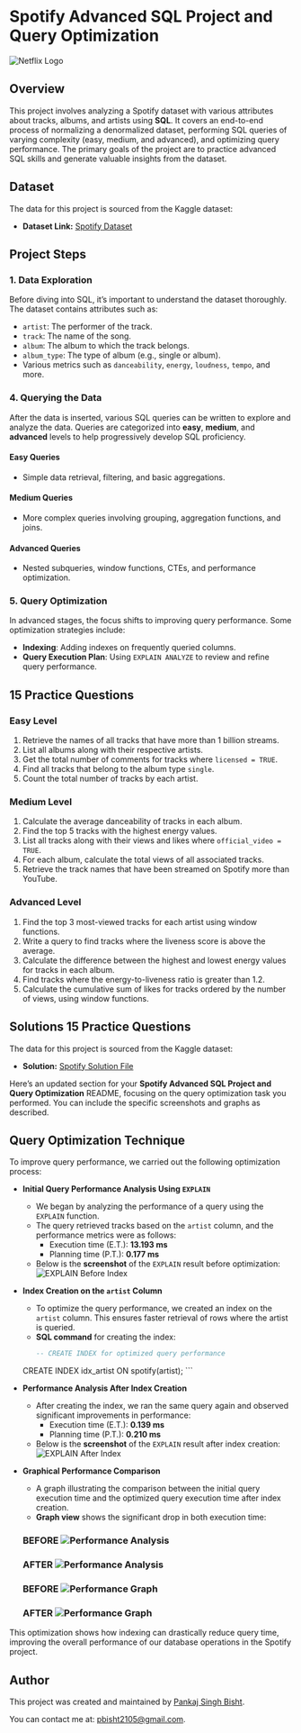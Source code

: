 # Spotify Advanced SQL Project and Query Optimization
![Netflix Logo](https://github.com/pbisht2105/spotify_sql_project/blob/main/dataset-cover.jpg)

## Overview
This project involves analyzing a Spotify dataset with various attributes about tracks, albums, and artists using **SQL**. It covers an end-to-end process of normalizing a denormalized dataset, performing SQL queries of varying complexity (easy, medium, and advanced), and optimizing query performance. The primary goals of the project are to practice advanced SQL skills and generate valuable insights from the dataset.

## Dataset
The data for this project is sourced from the Kaggle dataset:
- **Dataset Link:** [Spotify Dataset](https://www.kaggle.com/datasets/sanjanchaudhari/spotify-dataset)

## Project Steps

### 1. Data Exploration
Before diving into SQL, it’s important to understand the dataset thoroughly. The dataset contains attributes such as:
- `artist`: The performer of the track.
- `track`: The name of the song.
- `album`: The album to which the track belongs.
- `album_type`: The type of album (e.g., single or album).
- Various metrics such as `danceability`, `energy`, `loudness`, `tempo`, and more.

### 4. Querying the Data
After the data is inserted, various SQL queries can be written to explore and analyze the data. Queries are categorized into **easy**, **medium**, and **advanced** levels to help progressively develop SQL proficiency.

#### Easy Queries
- Simple data retrieval, filtering, and basic aggregations.
  
#### Medium Queries
- More complex queries involving grouping, aggregation functions, and joins.
  
#### Advanced Queries
- Nested subqueries, window functions, CTEs, and performance optimization.

### 5. Query Optimization
In advanced stages, the focus shifts to improving query performance. Some optimization strategies include:
- **Indexing**: Adding indexes on frequently queried columns.
- **Query Execution Plan**: Using `EXPLAIN ANALYZE` to review and refine query performance.

## 15 Practice Questions

### Easy Level
1. Retrieve the names of all tracks that have more than 1 billion streams.
2. List all albums along with their respective artists.
3. Get the total number of comments for tracks where `licensed = TRUE`.
4. Find all tracks that belong to the album type `single`.
5. Count the total number of tracks by each artist.

### Medium Level
1. Calculate the average danceability of tracks in each album.
2. Find the top 5 tracks with the highest energy values.
3. List all tracks along with their views and likes where `official_video = TRUE`.
4. For each album, calculate the total views of all associated tracks.
5. Retrieve the track names that have been streamed on Spotify more than YouTube.

### Advanced Level
1. Find the top 3 most-viewed tracks for each artist using window functions.
2. Write a query to find tracks where the liveness score is above the average.
3. Calculate the difference between the highest and lowest energy values for tracks in each album.
5. Find tracks where the energy-to-liveness ratio is greater than 1.2.
6. Calculate the cumulative sum of likes for tracks ordered by the number of views, using window functions.

## Solutions 15 Practice Questions
The data for this project is sourced from the Kaggle dataset:
- **Solution:** [Spotify Solution File](https://github.com/pbisht2105/spotify_sql_project/blob/main/spotify%20solutions.sql)


Here’s an updated section for your **Spotify Advanced SQL Project and Query Optimization** README, focusing on the query optimization task you performed. You can include the specific screenshots and graphs as described.

## Query Optimization Technique 

To improve query performance, we carried out the following optimization process:

- **Initial Query Performance Analysis Using `EXPLAIN`**
    - We began by analyzing the performance of a query using the `EXPLAIN` function.
    - The query retrieved tracks based on the `artist` column, and the performance metrics were as follows:
        - Execution time (E.T.): **13.193 ms**
        - Planning time (P.T.): **0.177 ms**
    - Below is the **screenshot** of the `EXPLAIN` result before optimization:
      ![EXPLAIN Before Index](https://github.com/pbisht2105/spotify_sql_project/blob/main/spotify_explainbefore_index.png)

- **Index Creation on the `artist` Column**
    - To optimize the query performance, we created an index on the `artist` column. This ensures faster retrieval of rows where the artist is queried.
    - **SQL command** for creating the index:
      ```sql
      -- CREATE INDEX for optimized query performance
	CREATE INDEX idx_artist ON spotify(artist);
      ```

- **Performance Analysis After Index Creation**
    - After creating the index, we ran the same query again and observed significant improvements in performance:
        - Execution time (E.T.): **0.139 ms**
        - Planning time (P.T.): **0.210 ms**
    - Below is the **screenshot** of the `EXPLAIN` result after index creation:
      ![EXPLAIN After Index](https://github.com/pbisht2105/spotify_sql_project/blob/main/spotify_explainafter_index.png)

- **Graphical Performance Comparison**
    - A graph illustrating the comparison between the initial query execution time and the optimized query execution time after index creation.
    - **Graph view** shows the significant drop in both execution time:
     ### BEFORE ![Performance Analysis](https://github.com/pbisht2105/spotify_sql_project/blob/main/spotify_explain_analysisbefore_index.png)
     ### AFTER ![Performance Analysis](https://github.com/pbisht2105/spotify_sql_project/blob/main/spotify_explain_analysisafter_index.png)
     ### BEFORE ![Performance Graph](https://github.com/pbisht2105/spotify_sql_project/blob/main/spotify_explain_graphbefore_index.png)
     ### AFTER ![Performance Graph](https://github.com/pbisht2105/spotify_sql_project/blob/main/spotify_explain_graphafter_index.png)

This optimization shows how indexing can drastically reduce query time, improving the overall performance of our database operations in the Spotify project.

## Author

This project was created and maintained by [Pankaj Singh Bisht](https://github.com/pbisht2105).

You can contact me at: [pbisht2105@gmail.com](mailto:pbisht2105@gmail.com).
